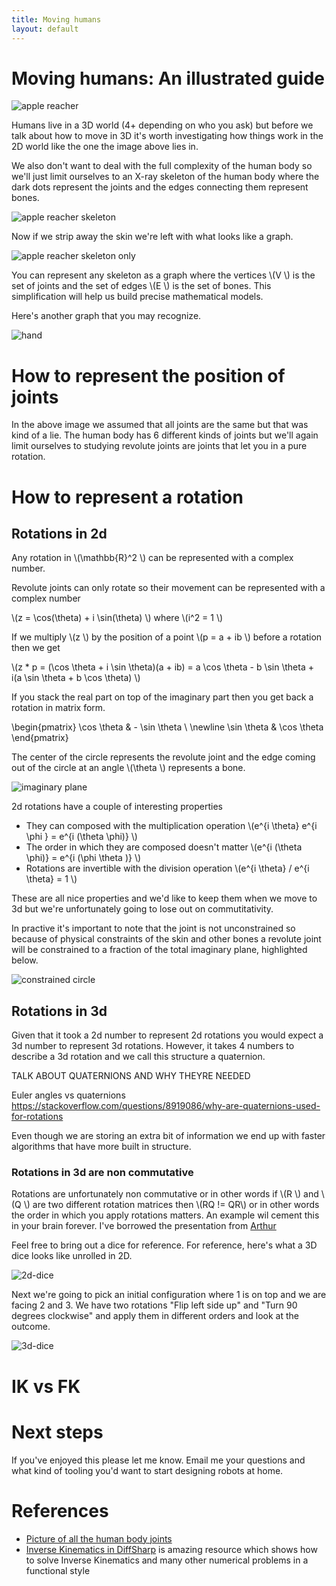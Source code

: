 ```yaml
---
title: Moving humans
layout: default
---
```


# Moving humans: An illustrated guide

![apple reacher](/assets/images/apple-reach.png)

Humans live in a 3D world (4+ depending on who you ask) but before we talk about how to move in 3D it's worth investigating how things work in the 2D world like the one the image above lies in.

We also don't want to deal with the full complexity of the human body so we'll just limit ourselves to an X-ray skeleton of the human body where the dark dots represent the joints and the edges connecting them represent bones.

![apple reacher skeleton](/assets/images/apple-reach-skeleton.png)

Now if we strip away the skin we're left with what looks like a graph.

![apple reacher skeleton only](/assets/images/apple-reach-skeleton-only.png)

You can represent any skeleton as a graph where the vertices \\(V \\) is the set of joints and the set of edges \\(E \\) is the set of bones. This simplification will help us build precise mathematical models.

Here's another graph that you may recognize.

![hand](/assets/images/hand.png)

# How to represent the position of joints 
In the above image we assumed that all joints are the same but that was kind of a lie. The human body has 6 different kinds of joints but we'll again limit ourselves to studying revolute joints are joints that let you in a pure rotation.





# How to represent a rotation

## Rotations in 2d

Any rotation in \\(\mathbb{R}^2 \\) can be represented with a complex number. 

Revolute joints can only rotate so their movement can be represented with a complex number

\\(z = \cos(\theta) + i \sin(\theta) \\) where \\(i^2 = 1 \\)

If we multiply \\(z \\) by the position of a point \\(p = a + ib \\) before a rotation then we get

\\(z * p = (\cos \theta + i \sin \theta)(a + ib) = a \cos \theta - b \sin \theta + i(a \sin \theta + b \cos \theta) \\)

If you stack the real part on top of the imaginary part then you get back a rotation in matrix form. 

\begin{pmatrix}
\cos \theta & - \sin \theta \\ \newline
\sin \theta & \cos \theta 
\end{pmatrix}

The center of the circle represents the revolute joint and the edge coming out of the circle at an angle \\(\theta \\) represents a bone. 

![imaginary plane](/assets/images/imaginary-plane.png)

2d rotations have a couple of interesting properties

* They can composed with the multiplication operation \\(e^{i \theta} e^{i \phi } = e^{i (\theta \phi)} \\)
* The order in which they are composed doesn't matter \\(e^{i (\theta \phi)} = e^{i (\phi \theta )} \\)
* Rotations are invertible with the division operation 
\\(e^{i \theta} / e^{i \theta} = 1 \\)

These are all nice properties and we'd like to keep them when we move to 3d but we're unfortunately going to lose out on commutitativity.

In practive it's important to note that the joint is not unconstrained so because of physical constraints of the skin and other bones a revolute joint will be constrained to a fraction of the total imaginary plane, highlighted below.

![constrained circle](/assets/images/constrained-circle.png)


## Rotations in 3d

Given that it took a 2d number to represent 2d rotations you would expect a 3d number to represent 3d rotations. However, it takes 4 numbers to describe a 3d rotation and we call this structure a quaternion.

TALK ABOUT QUATERNIONS AND WHY THEYRE NEEDED

Euler angles vs quaternions https://stackoverflow.com/questions/8919086/why-are-quaternions-used-for-rotations

Even though we are storing an extra bit of information we end up with faster algorithms that have more built in structure.

### Rotations in 3d are non commutative

Rotations are unfortunately non commutative or in other words if \\(R \\) and \\(Q \\) are two different rotation matrices then \\(RQ != QR\\) or in other words the order in which you apply rotations matters. An example wil cement this in your brain forever. I've borrowed the presentation from [Arthur](https://math.stackexchange.com/questions/2016937/why-are-rotational-matrices-not-commutative)

Feel free to bring out a dice for reference. For reference, here's what a 3D dice looks like unrolled in 2D.

![2d-dice](/assets/images/2d-dice.png)

Next we're going to pick an initial configuration where 1 is on top and we are facing 2 and 3. We have two rotations "Flip left side up" and "Turn 90 degrees clockwise" and apply them in different orders and look at the outcome.

![3d-dice](/assets/images/3d-dice.png)



# IK vs FK




# Next steps
If you've enjoyed this please let me know. Email me your questions and what kind of tooling you'd want to start designing robots at home.

# References

* [Picture of all the human body joints](https://www.google.com/search?q=types+of+joints+of+human+body&rlz=1C1GCEA_enUS749US749&sxsrf=ACYBGNQ9xeYGlxS8htwANyTrOdSgdWpI6w:1568971975562&source=lnms&tbm=isch&sa=X&ved=0ahUKEwjL9o-KjN_kAhVLLK0KHVrpDjMQ_AUIEigB&biw=2560&bih=1280#imgrc=jtkhTs5G1ZG1QM:)
* [Inverse Kinematics in DiffSharp](https://diffsharp.github.io/DiffSharp/examples-inversekinematics.html) is amazing resource which shows how to solve Inverse Kinematics and many other numerical problems in a functional style